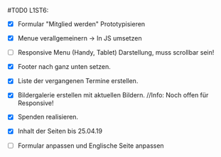 #T0D0 L1ST6:

*[x]  Formular "Mitglied werden" Prototypisieren

*[x] Menue verallgemeinern -> In JS umsetzen

*[ ] Responsive Menu (Handy, Tablet) Darstellung, muss scrollbar sein!

*[x] Footer nach ganz unten setzen.

*[x] Liste der vergangenen Termine erstellen.

*[x] Bildergalerie erstellen mit aktuellen Bildern. //Info: Noch offen für Responsive!

*[x] Spenden realisieren.

*[x] Inhalt der Seiten bis 25.04.19

*[ ] Formular anpassen und Englische Seite anpassen


